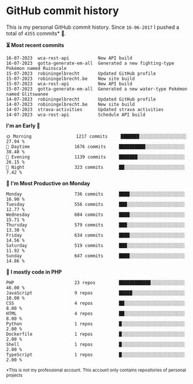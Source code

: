 # GitHub commit history
This is my personal GitHub commit history. Since <!--START_SECTION:first-commit-date-->`16-06-2017`<!--END_SECTION:first-commit-date--> I pushed a total of <!--START_SECTION:total-commit-count-->`4355`<!--END_SECTION:total-commit-count--> commits* 🎉.

<!--START_SECTION:most-recent-commits-->
**⏳ Most recent commits**
                                        
```text
16-07-2023  wca-rest-api           New API build
16-07-2023  gotta-generate-em-all  Generated a new fighting-type Pokémon named Ruinscale
15-07-2023  robiningelbrecht       Updated GitHub profile
15-07-2023  robiningelbrecht.be    New site build
15-07-2023  wca-rest-api           New API build
15-07-2023  gotta-generate-em-all  Generated a new water-type Pokémon named Glitswanee
14-07-2023  robiningelbrecht       Updated GitHub profile
14-07-2023  robiningelbrecht.be    New site build
14-07-2023  strava-activities      Updated strava activities
14-07-2023  wca-rest-api           Schedule API build
```
<!--END_SECTION:most-recent-commits-->  

<!--START_SECTION:commits-per-day-time-->
**I&#039;m an Early 🐤**

```text
🌞 Morning                 1217 commits     ███████░░░░░░░░░░░░░░░░░░   27.94 %
🌆 Daytime                 1676 commits     ██████████░░░░░░░░░░░░░░░   38.48 %
🌃 Evening                 1139 commits     ███████░░░░░░░░░░░░░░░░░░   26.15 %
🌙 Night                   323 commits      ██░░░░░░░░░░░░░░░░░░░░░░░   7.42 %
```
<!--END_SECTION:commits-per-day-time-->  

<!--START_SECTION:commits-per-weekday-->
**📅 I&#039;m Most Productive on Monday**

```text
Monday                    736 commits      ████░░░░░░░░░░░░░░░░░░░░░   16.90 %
Tuesday                   556 commits      ███░░░░░░░░░░░░░░░░░░░░░░   12.77 %
Wednesday                 684 commits      ████░░░░░░░░░░░░░░░░░░░░░   15.71 %
Thursday                  579 commits      ███░░░░░░░░░░░░░░░░░░░░░░   13.30 %
Friday                    634 commits      ████░░░░░░░░░░░░░░░░░░░░░   14.56 %
Saturday                  519 commits      ███░░░░░░░░░░░░░░░░░░░░░░   11.92 %
Sunday                    647 commits      ████░░░░░░░░░░░░░░░░░░░░░   14.86 %
```
<!--END_SECTION:commits-per-weekday-->  

<!--START_SECTION:repos-per-language-->
**💬 I mostly code in PHP**

```text
PHP                       23 repos         ████████████░░░░░░░░░░░░░   46.00 %
JavaScript                9 repos          █████░░░░░░░░░░░░░░░░░░░░   18.00 %
CSS                       4 repos          ██░░░░░░░░░░░░░░░░░░░░░░░   8.00 %
HTML                      4 repos          ██░░░░░░░░░░░░░░░░░░░░░░░   8.00 %
Python                    1 repos          █░░░░░░░░░░░░░░░░░░░░░░░░   2.00 %
Dockerfile                1 repos          █░░░░░░░░░░░░░░░░░░░░░░░░   2.00 %
Shell                     1 repos          █░░░░░░░░░░░░░░░░░░░░░░░░   2.00 %
TypeScript                1 repos          █░░░░░░░░░░░░░░░░░░░░░░░░   2.00 %
```
<!--END_SECTION:repos-per-language-->  

<sub>*This is not my professional account. This account only contains repositories of personal projects</sub>
